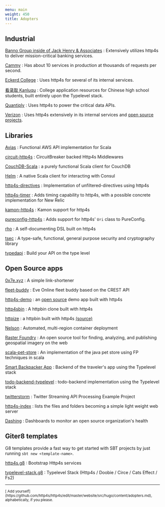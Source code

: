 ```yaml
---
menu: main
weight: 450
title: Adopters
---
```


## Industrial

[Banno Group inside of Jack Henry & Associates](https://banno.com)
: Extensively utilizes http4s to deliver mission-critical banking services.

[Cammy](http://www.cammy.com)
: Has about 10 services in production at thousands of requests per second.

[Eckerd College](https://www.eckerd.edu/)
: Uses http4s for several of its internal services.

[看录取 Kanluqu](https://www.kanluqu.com)
: College application resources for Chinese high school students, built entirely upon the Typelevel stack.

[Quantiply](https://www.quantiply.com)
: Uses http4s to power the critical data APIs.

[Verizon](http://www.verizon.com)
: Uses http4s extensively in its internal services and [open source projects](http://verizon.github.io).

## Libraries

[Avias](https://github.com/fiadliel/avias)
: Functional AWS API implementation for Scala

[circuit-http4s](https://github.com/ChristopherDavenport/circuit-http4s)
: CircuitBreaker backed Http4s Middlewares

[CouchDB-Scala](https://github.com/beloglazov/couchdb-scala)
: a purely functional Scala client for CouchDB

[Helm](https://github.com/Verizon/helm)
: A native Scala client for interacting with Consul

[http4s-directives](https://github.com/hamnis/http4s-directives)
: Implementation of unfiltered-directives using http4s

[http4s-timer](https://github.com/fiadliel/http4s-timer)
: Adds timing capability to http4s, with a possible concrete implementation for New Relic

[kamon-http4s](https://github.com/kamon-io/kamon-http4s)
: Kamon support for http4s

[pureconfig-http4s](https://github.com/pureconfig/pureconfig/tree/master/modules/http4s)
: Adds support for http4s' `Uri` class to PureConfig.

[rho](https://github.com/http4s/rho)
: A self-documenting DSL built on http4s 

[tsec](https://github.com/jmcardon/tsec)
: A type-safe, functional, general purpose security and cryptography library

[typedapi](https://github.com/pheymann/typedapi)
: Build your API on the type level

## Open Source apps

[0x7e.xyz](https://github.com/timo-schmid/0x7e.xyz)
: A simple link-shortener

[fleet-buddy](https://github.com/reactormonk/fleet-buddy)
: Eve Online fleet buddy based on the CREST API

[http4s-demo](http://demo.http4s.org/)
: an [open source](https://github.com/http4s/http4s_demo) demo app built with http4s

[http4sbin](https://github.com/dbousamra/http4sbin)
: A httpbin clone built with http4s

[httpize](http://httpize.herokuapp.com/)
: a httpbin built with http4s [(source)](https://github.com/ppurang/httpize)

[Nelson](https://verizon.github.io/nelson/)
: Automated, multi-region container deployment

[Raster Foundry](https://github.com/raster-foundry/raster-foundry)
: An open source tool for finding, analyzing, and publishing geospatial imagery on the web

[scala-pet-store](https://github.com/pauljamescleary/scala-pet-store)
: An implementation of the java pet store using FP techniques in scala

[Smart Backpacker App](https://github.com/SmartBackpacker/core)
: Backend of the traveler's app using the Typelevel stack

[todo-backend-typelevel](https://github.com/aeons/todo-backend-typelevel)
: todo-backend implementation using the Typelevel stack

[twitterstorm](https://github.com/ChristopherDavenport/twitterstorm)
: Twitter Streaming API Processing Example Project 

[http4s-index](https://github.com/stephennancekivell/http4s-index)
: lists the files and folders becoming a simple light weight web server

[Dashing](https://github.com/benfradet/dashing)
: Dashboards to monitor an open source organization's health

## Giter8 templates

G8 templates provide a fast way to get started with SBT projects by just running `sbt new <template-name>`.

[http4s.g8](https://github.com/http4s/http4s.g8)
: Bootstrap Http4s services

[typelevel-stack.g8](https://github.com/gvolpe/typelevel-stack.g8)
: Typelevel Stack (Http4s / Doobie / Circe / Cats Effect / Fs2)


<hr />

<small>
[<i class="fa fa-edit" aria-hidden="true"></i> Add yourself](https://github.com/http4s/http4s/edit/master/website/src/hugo/content/adopters.md), alphabetically, if you please.
</small>
